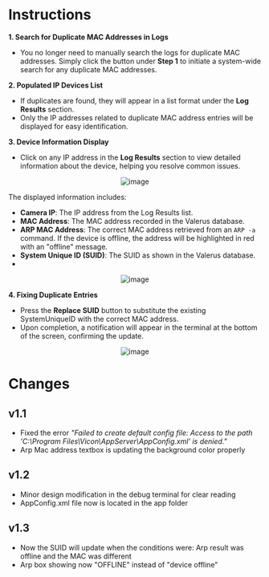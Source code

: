 
# Instructions


**1. Search for Duplicate MAC Addresses in Logs**

- You no longer need to manually search the logs for duplicate MAC addresses. Simply click the button under **Step 1** to initiate a system-wide search for any duplicate MAC addresses.

**2. Populated IP Devices List**

- If duplicates are found, they will appear in a list format under the **Log Results** section.
- Only the IP addresses related to duplicate MAC address entries will be displayed for easy identification.

**3. Device Information Display**

- Click on any IP address in the **Log Results** section to view detailed information about the device, helping you resolve common issues.



<p align="center">
  <img src="https://github.com/user-attachments/assets/3ee5fea0-1334-4933-a67b-637808378bde" alt="image">
</p>


  The displayed information includes:
  
  - **Camera IP**: The IP address from the Log Results list.
  - **MAC Address**: The MAC address recorded in the Valerus database.
  - **ARP MAC Address**: The correct MAC address retrieved from an `ARP -a` command. If the device is offline, the address will be highlighted in red with an "offline" message.
  - **System Unique ID (SUID)**: The SUID as shown in the Valerus database.
  - 


<p align="center">
  <img src="https://github.com/user-attachments/assets/494f6b71-61be-4881-8474-42965906c750" alt="image">
</p>


**4. Fixing Duplicate Entries**

- Press the **Replace SUID** button to substitute the existing SystemUniqueID with the correct MAC address.
- Upon completion, a notification will appear in the terminal at the bottom of the screen, confirming the update.



<p align="center">
  <img src="https://github.com/user-attachments/assets/b88c83a7-c48f-419a-bbd1-a36cf3f211bb" alt="image">
</p>


# Changes

**v1.1**
---
- Fixed the error *"Failed to create default config file: Access to the path 'C:\Program Files\Vicon\AppServer\AppConfig.xml' is denied."*
- Arp Mac address textbox is updating the background color properly

**v1.2**
---
- Minor design modification in the debug terminal for clear reading
- AppConfig.xml file now is located in the app folder

**v1.3**
---
- Now the SUID will update when the conditions were: Arp result was offline and the MAC was different
- Arp box showing now "OFFLINE" instead of "device offline"


